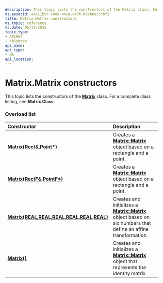 ```yaml
---
description: This topic lists the constructors of the Matrix class. For a complete class listing, see Matrix Class.
ms.assetid: a1411b9c-69e9-441e-a476-b0eb6ec30bf2
title: Matrix.Matrix constructors
ms.topic: reference
ms.date: 05/31/2018
topic_type: 
- APIRef
- kbSyntax
api_name: 
api_type: 
- NA
api_location: 
---
```


# Matrix.Matrix constructors

This topic lists the constructors of the [**Matrix**](/windows/desktop/api/gdiplusmatrix/nl-gdiplusmatrix-matrix) class. For a complete class listing, see **Matrix Class**.

### Overload list



| Constructor                                                                                          | Description                                                                                                                                                                          |
|:-----------------------------------------------------------------------------------------------------|:-------------------------------------------------------------------------------------------------------------------------------------------------------------------------------------|
| [**Matrix(Rect&,Point\*)**](/windows/win32/api/gdiplusmatrix/nf-gdiplusmatrix-matrix-matrix(inconstrect__inconstpoint))                | Creates a [**Matrix::Matrix**](/windows/win32/api/gdiplusmatrix/nf-gdiplusmatrix-matrix-matrix(inconstrect__inconstpoint)) object based on a rectangle and a point.<br/>                                         |
| [**Matrix(RectF&,PointF\*)**](/windows/win32/api/gdiplusmatrix/nf-gdiplusmatrix-matrix-matrix(inconstrectf__inconstpointf))            | Creates a [**Matrix::Matrix**](/windows/win32/api/gdiplusmatrix/nf-gdiplusmatrix-matrix-matrix(inconstrectf__inconstpointf)) object based on a rectangle and a point.<br/>                                       |
| [**Matrix(REAL,REAL,REAL,REAL,REAL,REAL)**](/windows/win32/api/gdiplusmatrix/nf-gdiplusmatrix-matrix-matrix(inreal_inreal_inreal_inreal_inreal_inreal)) | Creates and initializes a [**Matrix::Matrix**](/windows/win32/api/gdiplusmatrix/nf-gdiplusmatrix-matrix-matrix(inreal_inreal_inreal_inreal_inreal_inreal)) object based on six numbers that define an affine transformation.<br/> |
| [**Matrix()**](/windows/win32/api/gdiplusmatrix/nf-gdiplusmatrix-matrix-matrix(constmatrix_))                                                    | Creates and initializes a [**Matrix::Matrix**](/windows/win32/api/gdiplusmatrix/nf-gdiplusmatrix-matrix-matrix(constmatrix_)) object that represents the identity matrix.<br/>                                             |



 

 
